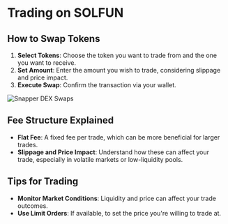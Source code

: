 # Trading on SOLFUN

## How to Swap Tokens

1. **Select Tokens**: Choose the token you want to trade from and the one you want to receive.
2. **Set Amount**: Enter the amount you wish to trade, considering slippage and price impact.
3. **Execute Swap**: Confirm the transaction via your wallet.

![Snapper DEX Swaps](/assets/screenshots/solfun-swap.jpg)

## Fee Structure Explained

- **Flat Fee**: A fixed fee per trade, which can be more beneficial for larger trades.
- **Slippage and Price Impact**: Understand how these can affect your trade, especially in volatile markets or low-liquidity pools.

## Tips for Trading

- **Monitor Market Conditions**: Liquidity and price can affect your trade outcomes.
- **Use Limit Orders**: If available, to set the price you're willing to trade at.